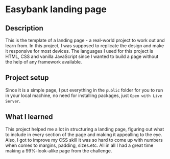 # Easybank landing page

## Description

This is the template of a landing page - a real-world project to work out and learn from. In this project, I was supposed to replicate the design and make it responsive for most devices. The languages I used for this project is HTML, CSS and vanilla JavaScript since I wanted to build a page without the help of any framework available.

## Project setup

Since it is a simple page, I put everything in the `public` folder for you to run in your local machine, no need for installing packages, just `Open with Live Server`.

## What I learned

This project helped me a lot in structuring a landing page, figuring out what to include in every section of the page and making it appealling to the eye. Also, I got to improve my CSS skill it was so hard to come up with numbers when comes to margins, padding, sizes.etc. All in all I had a great time making a 99%-look-alike page from the challenge.
